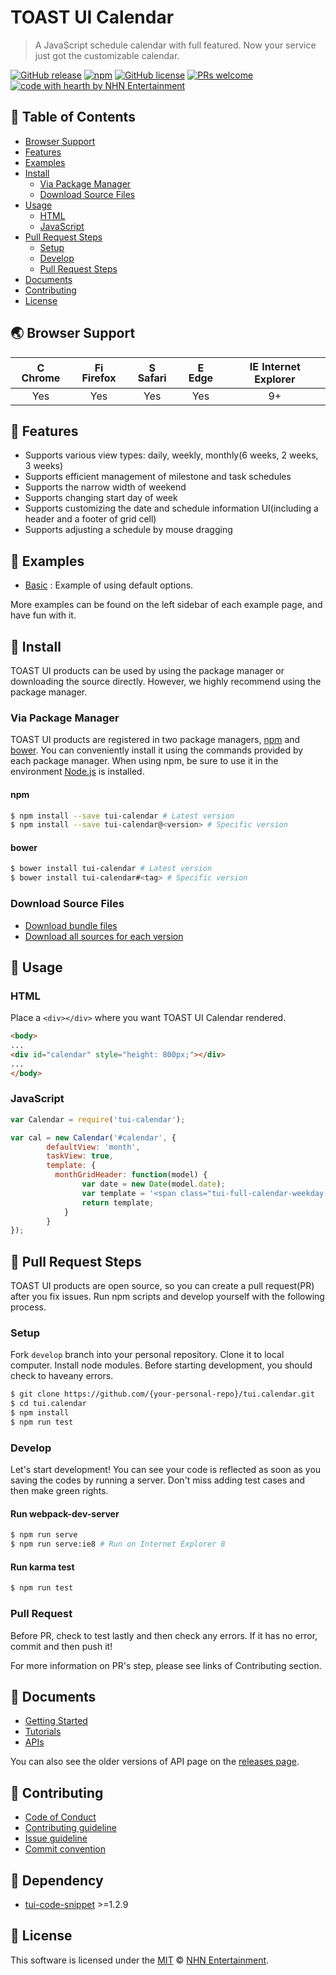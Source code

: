 # TOAST UI Calendar

> A JavaScript schedule calendar with full featured. Now your service just got the customizable calendar.

[![GitHub release](https://img.shields.io/github/release/nhnent/tui.calendar.svg)](https://github.com/nhnent/tui.calendar/releases/latest)
[![npm](https://img.shields.io/npm/v/tui-calendar.svg)](https://www.npmjs.com/package/tui-calendar)
[![GitHub license](https://img.shields.io/github/license/nhnent/tui.calendar.svg)](https://github.com/nhnent/tui.calendar/blob/master/LICENSE)
[![PRs welcome](https://img.shields.io/badge/PRs-welcome-ff69b4.svg)](https://github.com/nhnent/tui.project-name/labels/help%20wanted)
[![code with hearth by NHN Entertainment](https://img.shields.io/badge/%3C%2F%3E%20with%20%E2%99%A5%20by-NHN%20Entertainment-ff1414.svg)](https://github.com/nhnent)

## 🚩 Table of Contents

* [Browser Support](#-browser-support)
* [Features](#-features)
* [Examples](#-examples)
* [Install](#-install)
  * [Via Package Manager](#via-package-manager)
  * [Download Source Files](#download-source-files)
* [Usage](#-usage)
  * [HTML](#html)
  * [JavaScript](#javascript)
* [Pull Request Steps](#-pull-request-steps)
  * [Setup](#setup)
  * [Develop](#develop)
  * [Pull Request Steps](#pull-request)
* [Documents](#-documents)
* [Contributing](#-contributing)
* [License](#-license)

## 🌏 Browser Support
| <img src="https://user-images.githubusercontent.com/1215767/34348387-a2e64588-ea4d-11e7-8267-a43365103afe.png" alt="Chrome" width="16px" height="16px" /> Chrome | <img src="https://user-images.githubusercontent.com/1215767/34348383-9e7ed492-ea4d-11e7-910c-03b39d52f496.png" alt="Firefox" width="16px" height="16px" /> Firefox | <img src="https://user-images.githubusercontent.com/1215767/34348394-a981f892-ea4d-11e7-9156-d128d58386b9.png" alt="Safari" width="16px" height="16px" /> Safari | <img src="https://user-images.githubusercontent.com/1215767/34348380-93e77ae8-ea4d-11e7-8696-9a989ddbbbf5.png" alt="Edge" width="16px" height="16px" /> Edge | <img src="https://user-images.githubusercontent.com/1215767/34348590-250b3ca2-ea4f-11e7-9efb-da953359321f.png" alt="IE" width="16px" height="16px" /> Internet Explorer |
| :---------: | :---------: | :---------: | :---------: | :---------: |
| Yes | Yes | Yes | Yes | 9+ |

## 🎨 Features

* Supports various view types: daily, weekly, monthly(6 weeks, 2 weeks, 3 weeks)
* Supports efficient management of milestone and task schedules
* Supports the narrow width of weekend
* Supports changing start day of week
* Supports customizing the date and schedule information UI(including a header and a footer of grid cell)
* Supports adjusting a schedule by mouse dragging

## 🐾 Examples

* [Basic](https://nhnent.github.io/tui.calendar/latest/tutorial-example01-basic.html) : Example of using default options.

More examples can be found on the left sidebar of each example page, and have fun with it.

## 💾 Install

TOAST UI products can be used by using the package manager or downloading the source directly.
However, we highly recommend using the package manager.

### Via Package Manager

TOAST UI products are registered in two package managers, [npm](https://www.npmjs.com/) and [bower](https://bower.io/).
You can conveniently install it using the commands provided by each package manager.
When using npm, be sure to use it in the environment [Node.js](https://nodejs.org) is installed.

#### npm

``` sh
$ npm install --save tui-calendar # Latest version
$ npm install --save tui-calendar@<version> # Specific version
```

#### bower

``` sh
$ bower install tui-calendar # Latest version
$ bower install tui-calendar#<tag> # Specific version
```

### Download Source Files

* [Download bundle files](https://github.com/nhnent/tui.calendar/tree/master/dist)
* [Download all sources for each version](https://github.com/nhnent/tui.calendar/releases)


## 🔨 Usage

### HTML

Place a `<div></div>` where you want TOAST UI Calendar rendered.

```html
<body>
...
<div id="calendar" style="height: 800px;"></div>
...
</body>
```

### JavaScript

```javascript
var Calendar = require('tui-calendar');

var cal = new Calendar('#calendar', {
        defaultView: 'month',
        taskView: true,
        template: {
          monthGridHeader: function(model) {
                var date = new Date(model.date);
                var template = '<span class="tui-full-calendar-weekday-grid-date">' + date.getDate() + '</span>';
                return template;
            }
        }
});
```

## 🔧 Pull Request Steps

TOAST UI products are open source, so you can create a pull request(PR) after you fix issues.
Run npm scripts and develop yourself with the following process.

### Setup

Fork `develop` branch into your personal repository.
Clone it to local computer. Install node modules.
Before starting development, you should check to haveany errors.

``` sh
$ git clone https://github.com/{your-personal-repo}/tui.calendar.git
$ cd tui.calendar
$ npm install
$ npm run test
```

### Develop

Let's start development!
You can see your code is reflected as soon as you saving the codes by running a server.
Don't miss adding test cases and then make green rights.

#### Run webpack-dev-server

``` sh
$ npm run serve
$ npm run serve:ie8 # Run on Internet Explorer 8
```

#### Run karma test

``` sh
$ npm run test
```

### Pull Request

Before PR, check to test lastly and then check any errors.
If it has no error, commit and then push it!

For more information on PR's step, please see links of Contributing section.

## 📙 Documents

* [Getting Started](https://github.com/nhnent/tui.calendar/blob/master/docs/getting-started.md)
* [Tutorials](https://github.com/nhnent/tui.calendar/tree/master/docs)
* [APIs](https://nhnent.github.io/tui.calendar/latest)

You can also see the older versions of API page on the [releases page](https://github.com/nhnent/tui.calendar/releases).

## 💬 Contributing

* [Code of Conduct](https://github.com/nhnent/tui.calendar/blob/master/CODE_OF_CONDUCT.md)
* [Contributing guideline](https://github.com/nhnent/tui.calendar/blob/master/CONTRIBUTING.md)
* [Issue guideline](https://github.com/nhnent/tui.calendar/blob/master/docs/ISSUE_TEMPLATE.md)
* [Commit convention](https://github.com/nhnent/tui.calendar/blob/master/docs/COMMIT_MESSAGE_CONVENTION.md)

## 🔩 Dependency

* [tui-code-snippet](https://github.com/nhnent/tui.code-snippet) >=1.2.9

## 📜 License

This software is licensed under the [MIT](https://github.com/nhnent/tui.calendar/blob/master/LICENSE) © [NHN Entertainment](https://github.com/nhnent).
